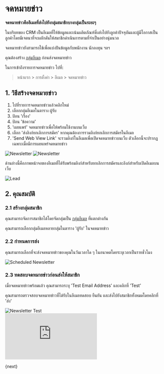 <!-- add-breadcrumbs -->
# จดหมายข่าว

**จดหมายข่าวคืออีเมลที่ส่งไปยังกลุ่มสมาชิกบางกลุ่มเป็นระยะๆ**

ในบริบทของ CRM เป็นอีเมลที่ให้ข้อมูลและเน้นผลิตภัณฑ์ซึ่งส่งไปยังลูกค้าปัจจุบันและผู้มีโอกาสเป็นลูกค้าโดยมีเจตนาที่จะผลักดันให้สมาชิกดำเนินการตามที่จำเป็นอย่างนุ่มนวล

จดหมายข่าวยังสามารถใช้เพื่อแบ่งปันข้อมูลกับพนักงาน นักลงทุน ฯลฯ

คุณต้องสร้าง [กลุ่มอีเมล](/docs/user/manual/th/CRM/email_group) ก่อนส่งจดหมายข่าว

ในการเข้าถึงรายการจดหมายข่าว ไปที่:
> หน้าแรก > การตั้งค่า > อีเมล > จดหมายข่าว

## 1. วิธีสร้างจดหมายข่าว
1. ไปที่รายการจดหมายข่าวแล้วคลิกใหม่
1. เลือกกลุ่มอีเมลในตาราง ผู้รับ
1. ป้อน 'เรื่อง'
1. ป้อน 'ข้อความ'
1. 'เผยแพร่' จดหมายข่าวเพื่อให้พร้อมใช้งานบนเว็บ
1. เลือก 'ส่งลิงก์ยกเลิกการสมัคร' หากคุณต้องการรวมลิงก์ยกเลิกการสมัครในอีเมล
1. 'Send Web View Link' จะรวมลิงก์ในอีเมลเพื่อเปิดจดหมายข่าวบนเว็บ ตัวเลือกนี้จะปรากฏเฉพาะเมื่อมีการเผยแพร่จดหมายข่าว

<img class="screenshot" alt="Newsletter" src="{{docs_base_url}}/assets/img/crm/newsletter-doc.png">

<img class="screenshot" alt="Newsletter" src="{{docs_base_url}}/assets/img/crm/newsletter-doc-2.png">

ด้านล่างนี้คือภาพหน้าจอของอีเมลที่ได้รับพร้อมลิงก์สำหรับยกเลิกการสมัครและลิงก์สำหรับเปิดอีเมลบนเว็บ

<img class="screenshot" alt="Lead" src="{{docs_base_url}}/assets/img/crm/newsletter-doc-web-link.png">

## 2. คุณสมบัติ

### 2.1 สร้างกลุ่มสมาชิก

คุณสามารถจัดการสมาชิกได้โดยจัดกลุ่มเป็น [กลุ่มอีเมล](/docs/user/manual/th/CRM/email_group) ที่แตกต่างกัน

คุณสามารถเลือกกลุ่มอีเมลหลายกลุ่มในตาราง 'ผู้รับ' ในจดหมายข่าว

### 2.2 กำหนดการส่ง

คุณสามารถเลือกที่จะส่งจดหมายข่าวของคุณในวันเวลาใด ๆ ในอนาคตโดยระบุเวลาเป็นรายชั่วโมง

<img class="screenshot" alt="Scheduled Newsletter" src="{{docs_base_url}}/assets/img/crm/scheduled-newsletter.png">

### 2.3 ทดสอบจดหมายข่าวก่อนส่งให้สมาชิก

เมื่อจดหมายข่าวพร้อมแล้ว คุณสามารถระบุ 'Test Email Address' และคลิกที่ 'Test'

คุณสามารถตรวจสอบจดหมายข่าวที่ได้รับในอีเมลทดสอบ ยืนยัน และส่งไปยังสมาชิกทั้งหมดโดยคลิกที่ 'ส่ง'

<img class="screenshot" alt="Newsletter Test" src="{{docs_base_url}}/assets/img/crm/newsletter-test.png">

<div class="embed-container">
	<iframe src="https://www.youtube.com/embed/muLKsCrrDRo?rel=0" frameborder="0" allow="autoplay; encrypted-media" allowfullscreen>
	</iframe>
</div>

{next}
